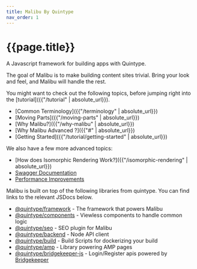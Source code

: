```yaml
---
title: Malibu By Quintype
nav_order: 1
---
```

# {{page.title}}

A Javascript framework for building apps with Quintype.

The goal of Malibu is to make building content sites trivial. Bring your look and feel, and Malibu will handle the rest.

You might want to check out the following topics, before jumping right into the [tutorial]({{"/tutorial" | absolute_url}}).

* [Common Terminology]({{"/terminology" | absolute_url}})
* [Moving Parts]({{"/moving-parts" | absolute_url}})
* [Why Malibu?]({{"/why-malibu" | absolute_url}})
* [Why Malibu Advanced ?]({{"#" | absolute_url}})
* [Getting Started]({{"/tutorial/getting-started" | absolute_url}})

We also have a few more advanced topics:
* [How does Isomorphic Rendering Work?]({{"/isomorphic-rendering" | absolute_url}})
* [Swagger Documentation](https://developers.quintype.com/swagger/)
* [Performance Improvements](#)

Malibu is built on top of the following libraries from quintype. You can find links to the relevant JSDocs below.
* [@quintype/framework](https://developers.quintype.com/quintype-node-framework) - The framework that powers Malibu
* [@quintype/components](https://developers.quintype.com/quintype-node-components) - Viewless components to handle common logic
* [@quintype/seo](https://developers.quintype.com/quintype-node-seo) - SEO plugin for Malibu
* [@quintype/backend](https://developers.quintype.com/quintype-node-backend) - Node API client
* [@quintype/build](https://developers.quintype.com/quintype-node-build) - Build Scripts for dockerizing your build
* [@quintype/amp](https://developers.quintype.com/quintype-amp) - Library powering AMP pages
* [@quintype/bridgekeeper-js](https://developers.quintype.com/bridgekeeper-js) - Login/Register apis powered by [Bridgekeeper](https://developers.quintype.com/bridgekeeper)
